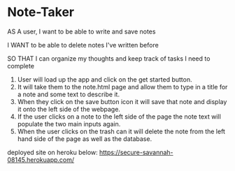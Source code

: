 # Note-Taker


AS A user, I want to be able to write and save notes

I WANT to be able to delete notes I've written before

SO THAT I can organize my thoughts and keep track of tasks I need to complete

1. User will load up the app and click on the get started button.  
2. It will take them to the note.html page and allow them to type in a title for a note and some text to describe it. 
3. When they click on the save button icon it will save that note and display it onto the left side of the webpage. 
4. If the user clicks on a note to the left side of the page the note text will populate the two main inputs again. 
5. When the user clicks on the trash can it will delete the note from the left hand side of the page as well as the database. 

deployed site on heroku below:
https://secure-savannah-08145.herokuapp.com/